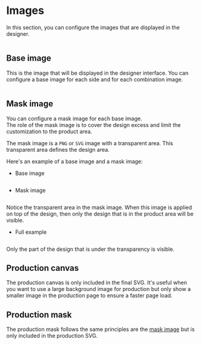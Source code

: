 # Images

In this section, you can configure the images that are displayed in the designer.

<img srcset="/productdesigner/images/product-images.jpg 2x">

## Base image

This is the image that will be displayed in the designer interface. You can configure a base image
for each side and for each combination image.

<img srcset="/productdesigner/images/combination-images.png 2x">

## Mask image

You can configure a mask image for each base image.  
The role of the mask image is to cover the design excess and limit the customization to the product
area.

The mask image is a `PNG` or `SVG` image with a transparent area. This transparent area defines the
design area.

Here's an example of a base image and a mask image:

- Base image

<img srcset="/productdesigner/images/t-shirt.png 2x" class="border">

- Mask image

<img srcset="/productdesigner/images/t-shirt-mask.png 2x" class="border transparent">

Notice the transparent area in the mask image. When this image is applied on top of the design, then
only the design that is in the product area will be visible.

- Full example

<img srcset="/productdesigner/images/mask-example.jpg 2x" class="border">

Only the part of the design that is under the transparency is visible.

## Production canvas

The production canvas is only included in the final SVG. It's useful when you want to use a large
background image for production but only show a smaller image in the production page to ensure a
faster page load.

## Production mask

The production mask follows the same principles are the [mask image](#mask-image) but is only
included in the production SVG.
